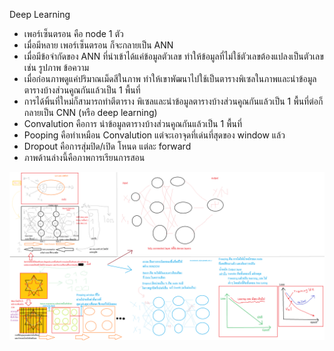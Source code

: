 Deep Learning

- เพอร์เซ็นตรอน คือ node 1 ตัว 
- เมื่อมีหลาย เพอร์เซ็นตรอน ก็จะกลายเป็น ANN
- เมื่อมีข้อจำกัดของ ANN ที่นำเข้าได้แค่ข้อมูลตัวเลข ทำให้ข้อมูลที่ไม่ใช้ตัวเลขต้องแปลงเป็นตัวเลข เช่น รูปภาพ ข้อความ
- เมื่อก่อนภาพดูแค่ปริมาณเม็ดสีในภาพ ทำให้เขาพัฒนาไปใช้เป็นตารางพิเซลในภาพและนำข้อมูลตารางบ้างส่วนคูณกันแล้วเป็น 1 พื้นที่
- การได้พิ้นที่ใหม่ก็สามารถทำตีตาราง พิเซลและนำข้อมูลตารางบ้างส่วนคูณกันแล้วเป็น 1 พื้นที่ต่อก็กลายเป็น CNN (หรือ deep learning)
- Convalution คือการ นำข้อมูลตารางบ้างส่วนคูณกันแล้วเป็น 1 พื้นที่
- Pooping คือทำเหมือน Convalution แต่จะเอาจุดที่เด่นที่สุดของ window แล้ว
- Dropout คือการสุ่มปิด/เปิด โหนด แต่ละ forward
- ภาพด้านล่างนี้คือภาพการเรียนการสอน

![ภาพการสอน](image/DL.png)
